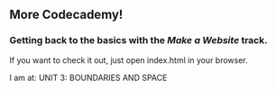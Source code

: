 ## More Codecademy!

### Getting back to the basics with the *__Make a Website__* track.

If you want to check it out, just open index.html in your browser.

I am at: UNIT 3: BOUNDARIES AND SPACE
